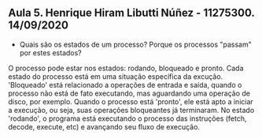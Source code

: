 ## Aula 5. Henrique Hiram Libutti Núñez - 11275300. 14/09/2020

- Quais são os estados de um processo? Porque os processos "passam" por estes
estados?

O processo pode estar nos estados: rodando, bloqueado e pronto. Cada estado do
processo está em uma situação específica da excução. 'Bloqueado' está relacionado
a operações de entrada e saída, quando o processo não está de fato executando,
mas aguardando uma operação de disco, por exemplo. Quando o processo está
'pronto', ele está apto a iniciar a execução, ou seja, suas operações
bloqueantes já terminaram. No estado 'rodando', o programa está executando o
processo das instruções (fetch, decode, execute, etc) e avançando seu fluxo de
execução.

